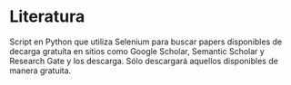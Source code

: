 # Literatura
Script en Python que utiliza Selenium para buscar papers disponibles de decarga gratuíta en sitios como Google Scholar, Semantic Scholar y Research Gate y los descarga. Sólo descargará aquellos disponibles de manera gratuita.
